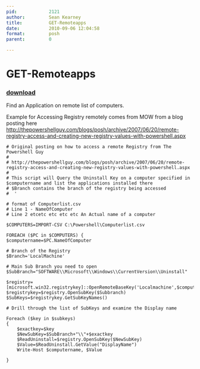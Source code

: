 ```yaml
---
pid:            2121
author:         Sean Kearney
title:          GET-Remoteapps
date:           2010-09-06 12:04:58
format:         posh
parent:         0

---
```


# GET-Remoteapps

### [download](//scripts/2121.ps1)

Find an Application on remote list of computers.  

Example for Accessing Registry remotely comes from MOW from a blog posting here http://thepowershellguy.com/blogs/posh/archive/2007/06/20/remote-registry-access-and-creating-new-registry-values-with-powershell.aspx

```posh
# Original posting on how to access a remote Registry from The Powershell Guy
# 
# http://thepowershellguy.com/blogs/posh/archive/2007/06/20/remote-registry-access-and-creating-new-registry-values-with-powershell.aspx
#
# This script will Query the Uninstall Key on a computer specified in $computername and list the applications installed there
# $Branch contains the branch of the registry being accessed
#  '

# format of Computerlist.csv
# Line 1 - NameOfComputer
# Line 2 etcetc etc etc etc An Actual name of a computer

$COMPUTERS=IMPORT-CSV C:\Powershell\Computerlist.csv

FOREACH ($PC in $COMPUTERS) {
$computername=$PC.NameOfComputer

# Branch of the Registry
$Branch='LocalMachine'

# Main Sub Branch you need to open
$SubBranch="SOFTWARE\\Microsoft\\Windows\\CurrentVersion\\Uninstall"

$registry=[microsoft.win32.registrykey]::OpenRemoteBaseKey('Localmachine',$computername)
$registrykey=$registry.OpenSubKey($Subbranch)
$SubKeys=$registrykey.GetSubKeyNames()

# Drill through the list of SubKeys and examine the Display name

Foreach ($key in $subkeys)
{
    $exactkey=$key
    $NewSubKey=$SubBranch+"\\"+$exactkey
    $ReadUninstall=$registry.OpenSubKey($NewSubKey)
    $Value=$ReadUninstall.GetValue("DisplayName")
    Write-Host $computername, $Value
 
}

```
